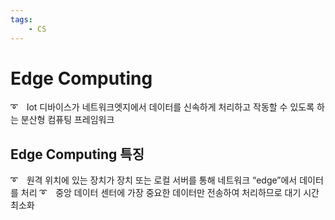 ```yaml
---
tags:
    - CS
---
```

# Edge Computing
➰　Iot 디바이스가 네트워크엣지에서 데이터를 신속하게 처리하고 작동할 수 있도록 하는 분산형 컴퓨팅 프레임워크

## Edge Computing 특징
➰　원격 위치에 있는 장치가 장치 또는 로컬 서버를 통해 네트워크 “edge”에서 데이터를 처리
➰　중앙 데이터 센터에 가장 중요한 데이터만 전송하여 처리하므로 대기 시간 최소화
